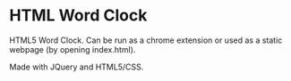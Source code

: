 # HTML Word Clock

HTML5 Word Clock. Can be run as a chrome extension or used as a static webpage (by opening index.html). 

Made with JQuery and HTML5/CSS.
